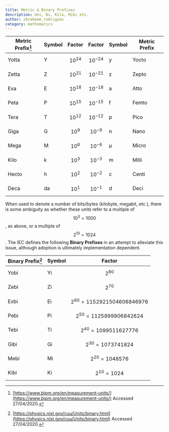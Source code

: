 ```yaml
---
title: Metric & Binary Prefixes
description: Uni, Bi, Kilo, Mibi etc.
author: ibraheem_rodrigues
category: mathematics
---
```


| Metric Prefix[^1] | Symbol | Factor | Factor | Symbol | Metric Prefix |
|-|-|-|-|-|-|
| Yotta | Y  | $$ 10^{24} $$ | $$ 10^{-24} $$ | y | Yocto | 
| Zetta | Z  | $$ 10^{21} $$ | $$ 10^{-21} $$ | z | Zepto | 
| Exa   | E  | $$ 10^{18} $$ | $$ 10^{-18} $$ | a | Atto  | 
| Peta  | P  | $$ 10^{15} $$ | $$ 10^{-15} $$ | f | Femto | 
| Tera  | T  | $$ 10^{12} $$ | $$ 10^{-12} $$ | p | Pico  | 
| Giga  | G  | $$ 10^{9} $$  | $$ 10^{-9} $$  | n | Nano  | 
| Mega  | M  | $$ 10^{6} $$  | $$ 10^{-6} $$  | µ | Micro | 
| Kilo  | k  | $$ 10^{3} $$  | $$ 10^{-3} $$  | m | Milli | 
| Hecto | h  | $$ 10^{2} $$  | $$ 10^{-2} $$  | c | Centi | 
| Deca  | da | $$ 10^{1} $$  | $$ 10^{-1} $$  | d | Deci  |

When used to denote a number of bits/bytes (kilobyte, megabit, etc.), there is some ambiguity as whether these units refer to a multiple of $$ 10^{3} = 1000 $$, as above, or a multiple of $$ 2^{10} = 1024 $$. The IEC defines the following **Binary Prefixes** in an attempt to alleviate this issue, although adoption is ultimately implementation dependent.

| Binary Prefix[^2] | Symbol | Factor |
|-|-|-|
| Yobi | Yi | $$ 2^{80} $$ |
| Zebi | Zi | $$ 2^{70} $$ |
| Exbi | Ei | $$ 2^{60} = 1152921504606846976 $$ |
| Pebi | Pi | $$ 2^{50} = 1125899906842624 $$ |
| Tebi | Ti | $$ 2^{40} = 1099511627776 $$ |
| Gibi | Gi | $$ 2^{30} = 1073741824 $$  |
| Mebi | Mi | $$ 2^{20} = 1048576 $$  |
| Kibi | Ki | $$ 2^{10} = 1024 $$  |


[^1]: [https://www.bipm.org/en/measurement-units/](https://www.bipm.org/en/measurement-units/) Accessed 27/04/2020.
[^2]: [https://physics.nist.gov/cuu/Units/binary.html](https://physics.nist.gov/cuu/Units/binary.html) Accessed 27/04/2020.
